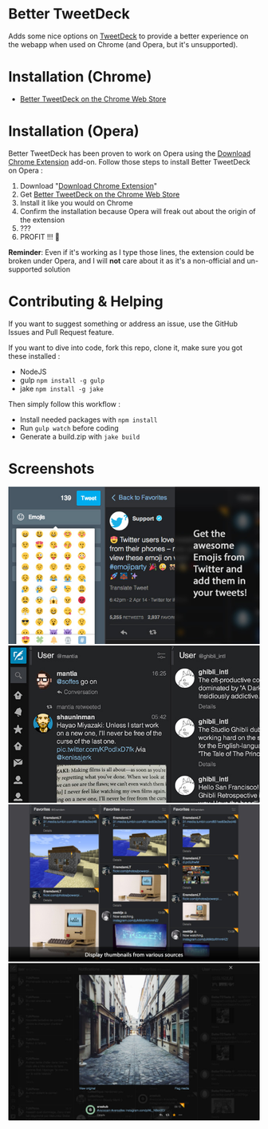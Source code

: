 # Better TweetDeck

Adds some nice options on [TweetDeck](http://tweetdeck.twitter.com) to provide a better experience on the webapp when used on Chrome (and Opera, but it's unsupported).

# Installation (Chrome)

+ [Better TweetDeck on the Chrome Web Store](https://chrome.google.com/webstore/detail/better-tweetdeck/micblkellenpbfapmcpcfhcoeohhnpob)

# Installation (Opera)

Better TweetDeck has been proven to work on Opera using the [Download Chrome Extension](https://addons.opera.com/en/extensions/details/download-chrome-extension-9/?display=en) add-on. Follow those steps to install Better TweetDeck on Opera :

1. Download "[Download Chrome Extension](https://addons.opera.com/en/extensions/details/download-chrome-extension-9/?display=en)"
2. Get [Better TweetDeck on the Chrome Web Store](https://chrome.google.com/webstore/detail/better-tweetdeck/micblkellenpbfapmcpcfhcoeohhnpob)
3. Install it like you would on Chrome
4. Confirm the installation because Opera will freak out about the origin of the extension
5. ???
6. PROFIT !!! :tada: 

**Reminder**: Even if it's working as I type those lines, the extension could be broken under Opera, and I will **not** care about it as it's a non-official and un-supported solution 

# Contributing & Helping

If you want to suggest something or address an issue, use the GitHub Issues and Pull Request feature.

If you want to dive into code, fork this repo, clone it, make sure you got these installed :

+ NodeJS
+ gulp `npm install -g gulp`
+ jake `npm install -g jake`

Then simply follow this workflow :

+ Install needed packages with `npm install`
+ Run `gulp watch` before coding
+ Generate a build.zip with `jake build`

# Screenshots

![](meta/emojis.jpg)
![](meta/btd-customization.jpg)
![](meta/bettertweetdeck-thumbnails.png)
![](meta/bettertweetdeck-lightboxes.png)
